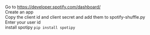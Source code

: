 Go to https://developer.spotify.com/dashboard/ <br>
Create an app<br>
Copy the client id and client secret and add them to spotify-shuffle.py<br>
Enter your user id<br>
install spotipy ```pip install spotipy```<br>

